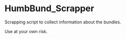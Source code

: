 # HumbBund_Scrapper
Scrapping script to collect information about the bundles.

Use at your own risk.

